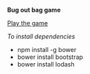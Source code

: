 **Bug out bag game**

<a href="http://www.transfixedgames.com/bugoutbag/bugoutbag.html">Play the game</a>

*To install dependencies*

- npm install -g bower
- bower install bootstrap
- bower install lodash